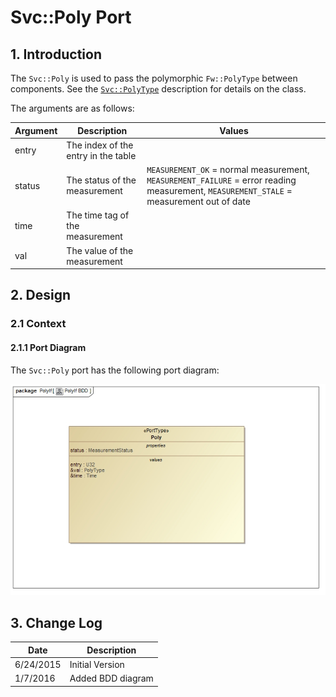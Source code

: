 # Svc::Poly Port

## 1. Introduction

The `Svc::Poly` is used to pass the polymorphic `Fw::PolyType` between components. 
See the [`Svc::PolyType`](../../../Fw/Types/docs/sdd.html) description for details on the class.

The arguments are as follows:

Argument|Description|Values
--------|-----------|------
entry   | The index of the entry in the table
status  | The status of the measurement  | `MEASUREMENT_OK` = normal measurement, `MEASUREMENT_FAILURE` = error reading measurement, `MEASUREMENT_STALE` = measurement out of date
time    | The time tag of the measurement
val     | The value of the measurement

## 2. Design

### 2.1 Context

#### 2.1.1 Port Diagram

The `Svc::Poly` port has the following port diagram:

![`Svc::Poly` Diagram](img/PolyIfBDD.jpg "Svc::Poly Port")

## 3. Change Log

Date | Description
---- | -----------
6/24/2015 |  Initial Version
1/7/2016 | Added BDD diagram



